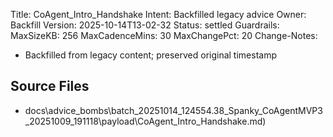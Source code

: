 Title: CoAgent_Intro_Handshake
Intent: Backfilled legacy advice
Owner: Backfill
Version: 2025-10-14T13-02-32
Status: settled
Guardrails:
  MaxSizeKB: 256
  MaxCadenceMins: 30
  MaxChangePct: 20
Change-Notes:
  - Backfilled from legacy content; preserved original timestamp

## Source Files
- docs\advice_bombs\batch_20251014_124554\.38_Spanky_CoAgentMVP3_20251009_191118\payload\CoAgent_Intro_Handshake.md)
